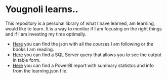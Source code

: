 # Yougnoli learns..
This repository is a personal library of what I have learned, am learning, would like to learn. It is a way to monitor if I am focusing on the right things and if I am investing my time optimally.

- [Here](https://github.com/yougnoli/Learns/blob/main/learning.json) you can find the json with all the courses I am following or the books I am reading. 
- [Here](https://github.com/yougnoli/Learns/blob/main/read-learning.sql) you can find a SQL Server query that allows you to see the output in table form.
- [Here](https://app.powerbi.com/view?r=eyJrIjoiYTdmZmNkZTYtY2JkYy00MDQ3LTk3YWMtMGUwYmFhN2E2NjAyIiwidCI6ImIzYmNlMTdhLWZhYzktNDEwYS1iMWI1LTMyYmJkM2UwMTVmNSIsImMiOjh9) you can find a PowerBI report with summary statistcs and info from the learning.json file.
